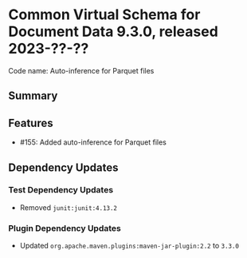 # Common Virtual Schema for Document Data 9.3.0, released 2023-??-??

Code name: Auto-inference for Parquet files

## Summary

## Features

* #155: Added auto-inference for Parquet files

## Dependency Updates

### Test Dependency Updates

* Removed `junit:junit:4.13.2`

### Plugin Dependency Updates

* Updated `org.apache.maven.plugins:maven-jar-plugin:2.2` to `3.3.0`
